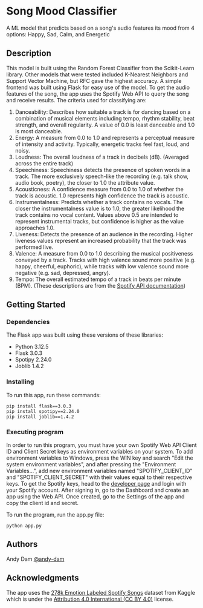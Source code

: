 # Song Mood Classifier

A ML model that predicts based on a song's audio features its mood from 4 options: Happy, Sad, Calm, and Energetic

## Description

This model is built using the Random Forest Classifier from the Scikit-Learn library. Other models that were tested included K-Nearest Neighbors and Support Vector Machine, but RFC gave the highest accuracy. A simple frontend was built using Flask for easy use of the model. To get the audio features of the song, the app uses the Spotify Web API to query the song and receive results. The criteria used for classifying are:

1. Danceability: Describes how suitable a track is for dancing based on a combination of musical elements including tempo, rhythm stability, beat strength, and overall regularity. A value of 0.0 is least danceable and 1.0 is most danceable.
2. Energy: A measure from 0.0 to 1.0 and represents a perceptual measure of intensity and activity. Typically, energetic tracks feel fast, loud, and noisy.
3. Loudness: The overall loudness of a track in decibels (dB). (Averaged across the entire track)
4. Speechiness: Speechiness detects the presence of spoken words in a track. The more exclusively speech-like the recording (e.g. talk show, audio book, poetry), the closer to 1.0 the attribute value.
5. Acousticness: A confidence measure from 0.0 to 1.0 of whether the track is acoustic. 1.0 represents high confidence the track is acoustic.
6. Instrumentalness: Predicts whether a track contains no vocals. The closer the instrumentalness value is to 1.0, the greater likelihood the track contains no vocal content. Values above 0.5 are intended to represent instrumental tracks, but confidence is higher as the value approaches 1.0.
7. Liveness: Detects the presence of an audience in the recording. Higher liveness values represent an increased probability that the track was performed live. 
8. Valence: A measure from 0.0 to 1.0 describing the musical positiveness conveyed by a track. Tracks with high valence sound more positive (e.g. happy, cheerful, euphoric), while tracks with low valence sound more negative (e.g. sad, depressed, angry).
9. Tempo: The overall estimated tempo of a track in beats per minute (BPM).
(These descriptions are from the [Spotify API documentation](https://developer.spotify.com/documentation/web-api/reference/get-audio-features))

## Getting Started

### Dependencies
The Flask app was built using these versions of these libraries:

* Python 3.12.5
* Flask 3.0.3
* Spotipy 2.24.0
* Joblib 1.4.2

### Installing
To run this app, run these commands:
```
pip install flask==3.0.3
pip install spotipy==2.24.0
pip install joblib==1.4.2
```

### Executing program
In order to run this program, you must have your own Spotify Web API Client ID and Client Secret keys as environment variables on your system. To add environment variables to Windows, press the WIN key and search "Edit the system environment variables", and after pressing the "Environment Variables...", add new environment variables named "SPOTIFY_CLIENT_ID" and "SPOTIFY_CLIENT_SECRET" with their values equal to their respective keys. To get the Spotify keys, head to the [developer page](https://developer.spotify.com/) and login with your Spotify account. After signing in, go to the Dashboard and create an app using the Web API. Once created, go to the Settings of the app and copy the client id and secret.

To run the program, run the app.py file:
```
python app.py
```

## Authors

Andy Dam 
[@andy-dam](https://www.github.com/andy-dam/)


## Acknowledgments

The app uses the [278k Emotion Labeled Spotify Songs](https://www.kaggle.com/datasets/abdullahorzan/moodify-dataset) dataset from Kaggle which is under the [Attribution 4.0 International (CC BY 4.0)](https://creativecommons.org/licenses/by/4.0/) license.
